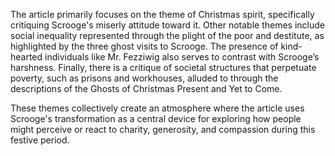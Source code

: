 The article primarily focuses on the theme of Christmas spirit, specifically critiquing Scrooge's miserly attitude toward it. Other notable themes include social inequality represented through the plight of the poor and destitute, as highlighted by the three ghost visits to Scrooge. The presence of kind-hearted individuals like Mr. Fezziwig also serves to contrast with Scrooge’s harshness. Finally, there is a critique of societal structures that perpetuate poverty, such as prisons and workhouses, alluded to through the descriptions of the Ghosts of Christmas Present and Yet to Come.

These themes collectively create an atmosphere where the article uses Scrooge's transformation as a central device for exploring how people might perceive or react to charity, generosity, and compassion during this festive period.